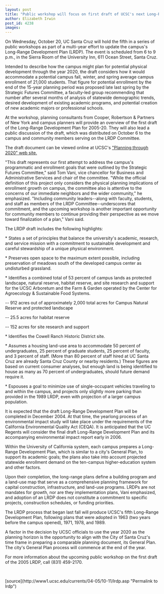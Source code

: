 ```yaml
---
layout: post
title: "Public workshop will focus on first draft of UCSC's next Long-Range Development Plan"
author: Elizabeth Irwin
post_id: 4238
images:
---
```


<a name="content" id="content"></a>
<p>
  On Wednesday, October 20, UC Santa Cruz will hold the fifth in a series of public workshops as part of a multi-year effort to update the campus's Long-Range Development Plan (LRDP). The event is scheduled from 6 to 9 p.m., in the Sierra Room of the University Inn, 611 Ocean Street, Santa Cruz.
</p>
<p>
  Intended to describe how the campus might plan for potential physical development through the year 2020, the draft considers how it would accommodate a potential campus fall, winter, and spring average campus enrollment of 21,000 students. That figure for potential enrollment by the end of the 15-year planning period was proposed late last spring by the Strategic Futures Committee, a faculty-led group recommending that number after several months of analysis of statewide demographic trends, desired development of existing academic programs, and potential creation of new academic majors or professional schools.
</p>
<p>
  At the workshop, planning consultants from Cooper, Robertson &amp; Partners of New York and campus planners will provide an overview of the first draft of the Long-Range Development Plan for 2005-20. They will also lead a public discussion of the draft, which was distributed on October 6 to the campus and community members serving on the LRDP Committee.
</p>
<p>
  The draft document can be viewed online at UCSC's <a href="http://www.ucsc.edu/planning_2020/">"Planning through 2020" web site.</a>
</p>
<p>
  "This draft represents our first attempt to address the campus's programmatic and enrollment goals that were outlined by the Strategic Futures Committee," said Tom Vani, vice chancellor for Business and Administrative Services and chair of the committee. "While the official definition of this project only considers the physical planning implications of enrollment growth on campus, the committee also is attentive to the concerns of our immediate neighbors and the wider community," he emphasized. "Including community leaders--along with faculty, students, and staff as members of the LRDP Committee--underscores that commitment, and the upcoming workshop is another important opportunity for community members to continue providing their perspective as we move toward finalization of a plan," Vani said.
</p>
<p>
  The LRDP draft includes the following highlights:
</p>
<p>
  * States a set of principles that balance the university's academic, research, and service mission with a commitment to sustainable development and careful stewardship of a unique physical environment.
</p>
<p>
  * Preserves open space to the maximum extent possible, including preservation of meadows south of the developed campus center as undisturbed grassland.
</p>
<p>
  * Identifies a combined total of 53 percent of campus lands as protected landscape, natural reserve, habitat reserve, and site research and support for the UCSC Arboretum and the Farm &amp; Garden operated by the Center for Agroecology &amp; Sustainable Food Systems.
</p>
<p>
  -- 912 acres out of approximately 2,000 total acres for Campus Natural Reserve and protected landscape
</p>
<p>
  -- 25.5 acres for habitat reserve
</p>
<p>
  -- 152 acres for site research and support
</p>
<p>
  * Identifies the Cowell Ranch Historic District site.
</p>
<p>
  * Assumes a housing land-use area to accommodate 50 percent of undergraduates, 25 percent of graduate students, 25 percent of faculty, and 3 percent of staff. (More than 80 percent of staff hired at UC Santa Cruz are already Santa Cruz County or nearby residents.) These figures are based on current consumer analyses, but enough land is being identified to house as many as 70 percent of undergraduates, should future demand require it.
</p>
<p>
  * Espouses a goal to minimize use of single-occupant vehicles traveling to and within the campus, and projects only slightly more parking than provided in the 1989 LRDP, even with projection of a larger campus population.
</p>
<p>
  It is expected that the draft Long-Range Development Plan will be completed in December 2004. At that time, the yearlong process of an environmental impact study will take place under the requirements of the California Environmental Quality Act (CEQA). It is anticipated that the UC Regents will consider the final draft Long-Range Development Plan and its accompanying environmental impact report early in 2006.
</p>
<p>
  Within the University of California system, each campus prepares a Long-Range Development Plan, which is similar to a city's General Plan, to support its academic goals; the plans also take into account projected statewide enrollment demand on the ten-campus higher-education system and other factors.
</p>
<p>
  Upon their completion, the long-range plans define a building program and a land-use map that serve as a comprehensive planning framework for capital construction, infrastructure, and land-use programs. LRDPs are not mandates for growth, nor are they implementation plans, Vani emphasized, and adoption of an LRDP does not constitute a commitment to specific projects, construction schedules, or funding priorities.
</p>
<p>
  The LRDP process that began last fall will produce UCSC's fifth Long-Range Development Plan, following plans that were adopted in 1963 (two years before the campus opened), 1971, 1978, and 1989.
</p>
<p>
  A factor in the decision by UCSC officials to use the year 2020 as the planning horizon is the opportunity to align with the City of Santa Cruz's time frame in preparing a comparable planning document, its General Plan. The city's General Plan process will commence at the end of the year.
</p>
<p>
  For more information about the upcoming public workshop on the first draft of the 2005 LRDP, call (831) 459-2170.<br>
</p><br>
<form>

</form>
<p>

</p>
[source](http://www1.ucsc.edu/currents/04-05/10-11/lrdp.asp "Permalink to lrdp")
